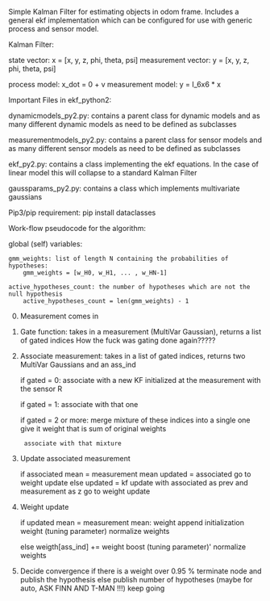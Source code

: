 Simple Kalman Filter for estimating objects in odom frame. Includes a general ekf implementation which can be configured for
use with generic process and sensor model.

Kalman Filter:

state vector:       x = [x, y, z, phi, theta, psi]
measurement vector: y = [x, y, z, phi, theta, psi]

process model:     x_dot = 0 + v
measurement model: y = I_6x6 * x


Important Files in ekf_python2:

dynamicmodels_py2.py: contains a parent class for dynamic models and as many different dynamic models as need to be defined 
as subclasses

measurementmodels_py2.py: contains a parent class for sensor models and as many different sensor models as need to be defined 
as subclasses

ekf_py2.py: contains a class implementing the ekf equations. In the case of linear model this will collapse to a standard Kalman Filter

gaussparams_py2.py: contains a class which implements multivariate gaussians

Pip3/pip requirement:
pip install dataclasses



Work-flow pseudocode for the algorithm:

global (self) variables:

    gmm_weights: list of length N containing the probabilities of hypotheses:
        gmm_weights = [w_H0, w_H1, ... , w_HN-1]

    active_hypotheses_count: the number of hypotheses which are not the null hypothesis
        active_hypotheses_count = len(gmm_weights) - 1
    

0) Measurement comes in

1) Gate function: takes in a measurement (MultiVar Gaussian), returns a list of gated indices
    How the fuck was gating done again?????

2) Associate measurement: takes in a list of gated indices, returns two MultiVar Gaussians and an ass_ind

    if gated = 0:
        associate with a new KF initialized at the measurement with the sensor R
    
    if gated = 1:
        associate with that one
    
    if gated = 2 or more:
        merge mixture of these indices into a single one
        give it weight that is sum of original weights

        associate with that mixture

    
3) Update associated measurement
    
    if associated mean = measurement mean
        updated = associated
        go to weight update
    else
        updated = kf update with associated as prev and measurement as z
        go to weight update
    
4) Weight update

    if updated mean = measurement mean:
        weight append initialization weight (tuning parameter)
        normalize weights

    else 
        weigth[ass_ind] += weight boost (tuning parameter)'
        normalize weights

5) Decide convergence
    if there is a weight over 0.95 %
        terminate node and publish the hypothesis
    else
        publish number of hypotheses (maybe for auto, ASK FINN AND T-MAN !!!)
        keep going
        